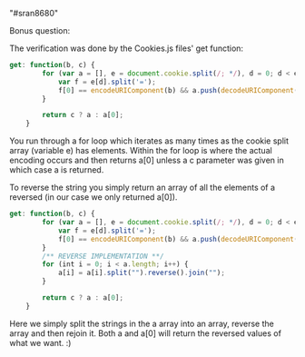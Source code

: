 "#sran8680"

Bonus question:

The verification was done by the Cookies.js files' get function:

```javascript
get: function(b, c) {
		for (var a = [], e = document.cookie.split(/; */), d = 0; d < e.length; d++) {
			var f = e[d].split('=');
			f[0] == encodeURIComponent(b) && a.push(decodeURIComponent(f[1].replace(/\+/g, '%20')));
        }

		return c ? a : a[0];
	}
```

You run through a for loop which iterates as many times as the cookie split array (variable e) has elements. Within the for loop is where the actual encoding occurs and then returns a[0] unless a c parameter was given in which case a is returned.

To reverse the string you simply return an array of all the elements of a reversed (in our case we only returned a[0]).

```javascript
get: function(b, c) {
		for (var a = [], e = document.cookie.split(/; */), d = 0; d < e.length; d++) {
			var f = e[d].split('=');
			f[0] == encodeURIComponent(b) && a.push(decodeURIComponent(f[1].replace(/\+/g, '%20')));
        }
        /** REVERSE IMPLEMENTATION **/
        for (int i = 0; i < a.length; i++) {
            a[i] = a[i].split("").reverse().join("");
        }

		return c ? a : a[0];
	}
```

Here we simply split the strings in the a array into an array, reverse the array and then rejoin it. Both a and a[0] will return the reversed values of what we want. :)
